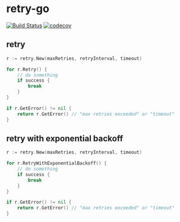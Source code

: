 # retry-go
[![Build Status](https://travis-ci.com/djeeno/retry-go.svg?branch=master)](https://travis-ci.com/djeeno/retry-go)
[![codecov](https://codecov.io/gh/djeeno/retry-go/branch/master/graph/badge.svg)](https://codecov.io/gh/djeeno/retry-go)

## retry
```go
r := retry.New(maxRetries, retryInterval, timeout)

for r.Retry() {
	// do something
	if success {
		break
	}
}

if r.GetError() != nil {
	return r.GetError() // "max retries exceeded" or "timeout"
}
```

## retry with exponential backoff
```go
r := retry.New(maxRetries, retryInterval, timeout)

for r.RetryWithExponentialBackoff() {
	// do something
	if success {
		break
	}
}

if r.GetError() != nil {
	return r.GetError() // "max retries exceeded" or "timeout"
}
```

